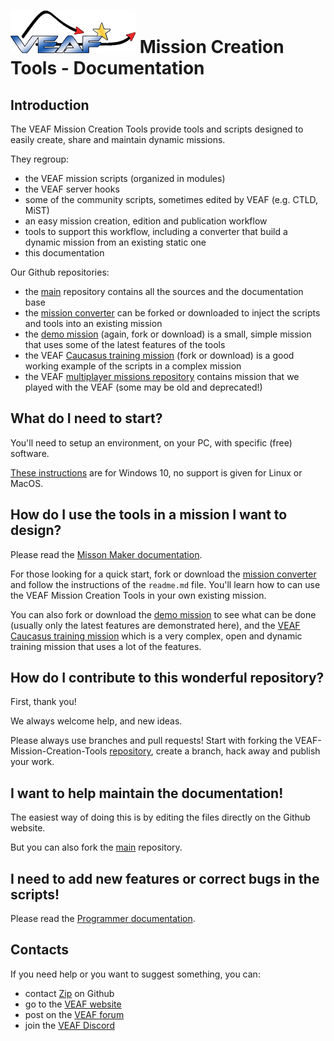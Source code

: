# [![VEAF-logo]][VEAF website] Mission Creation Tools - Documentation

## Introduction

The VEAF Mission Creation Tools provide tools and scripts designed to easily create, share and maintain dynamic missions.

They regroup:

* the VEAF mission scripts (organized in modules)
* the VEAF server hooks
* some of the community scripts, sometimes edited by VEAF (e.g. CTLD, MiST)
* an easy mission creation, edition and publication workflow
* tools to support this workflow, including a converter that build a dynamic mission from an existing static one
* this documentation

Our Github repositories:

* the [main][VEAF-Mission-Creation-Tools-repository] repository contains all the sources and the documentation base
* the [mission converter][VEAF-mission-converter-repository] can be forked or downloaded to inject the scripts and tools into an existing mission
* the [demo mission][VEAF-demo-mission-repository] (again, fork or download) is a small, simple mission that uses some of the latest features of the tools
* the VEAF [Caucasus training mission][VEAF-Open-Training-Mission-repository] (fork or download) is a good working example of the scripts in a complex mission
* the VEAF [multiplayer missions repository][VEAF-Multiplayer-Missions-repository] contains mission that we played with the VEAF (some may be old and deprecated!)

## What do I need to start?

You'll need to setup an environment, on your PC, with specific (free) software.

[These instructions](./environment/index.md) are for Windows 10, no support is given for Linux or MacOS.
## How do I use the tools in a mission I want to design?

Please read the [Misson Maker documentation](./mission-maker/index.md).

For those looking for a quick start, fork or download the [mission converter](https://github.com/VEAF/VEAF-mission-converter) and follow the instructions of the `readme.md` file. You'll learn how to can use the VEAF Mission Creation Tools in your own existing mission.

You can also fork or download the [demo mission](https://github.com/VEAF/VEAF-Demo-Mission) to see what can be done (usually only the latest features are demonstrated here), and the [VEAF Caucasus training mission](https://github.com/VEAF/VEAF-Open-Training-Mission) which is a very complex, open and dynamic training mission that uses a lot of the features.

## How do I contribute to this wonderful repository?

First, thank you!

We always welcome help, and new ideas.

Please always use branches and pull requests! Start with forking the VEAF-Mission-Creation-Tools [repository](https://github.com/VEAF/VEAF-Mission-Creation-Tools), create a branch, hack away and publish your work.

## I want to help maintain the documentation!

The easiest way of doing this is by editing the files directly on the Github website.

But you can also fork the [main][VEAF-Mission-Creation-Tools-repository] repository.

## I need to add new features or correct bugs in the scripts!

Please read the [Programmer documentation](./programmer/index.md).

## Contacts

If you need help or you want to suggest something, you can:

* contact [Zip][Zip on Github] on Github
* go to the [VEAF website]
* post on the [VEAF forum]
* join the [VEAF Discord]


[Badge-Discord]: https://img.shields.io/discord/471061487662792715?label=VEAF%20Discord&style=for-the-badge
[VEAF-logo]: ./.images/logo.png?raw=true
[VEAF Discord]: https://www.veaf.org/discord
[Zip on Github]: https://github.com/davidp57
[VEAF website]: https://www.veaf.org
[VEAF forum]: https://www.veaf.org/forum

[VEAF-Mission-Creation-Tools-repository]: https://github.com/VEAF/VEAF-Mission-Creation-Tools
[VEAF-mission-converter-repository]:https://github.com/VEAF/VEAF-mission-converter
[VEAF-demo-mission-repository]: https://github.com/VEAF/VEAF-Demo-Mission
[VEAF-Open-Training-Mission-repository]:https://github.com/VEAF/VEAF-Open-Training-Mission
[VEAF-Multiplayer-Missions-repository]: https://github.com/VEAF/VEAF-Multiplayer-Missions
